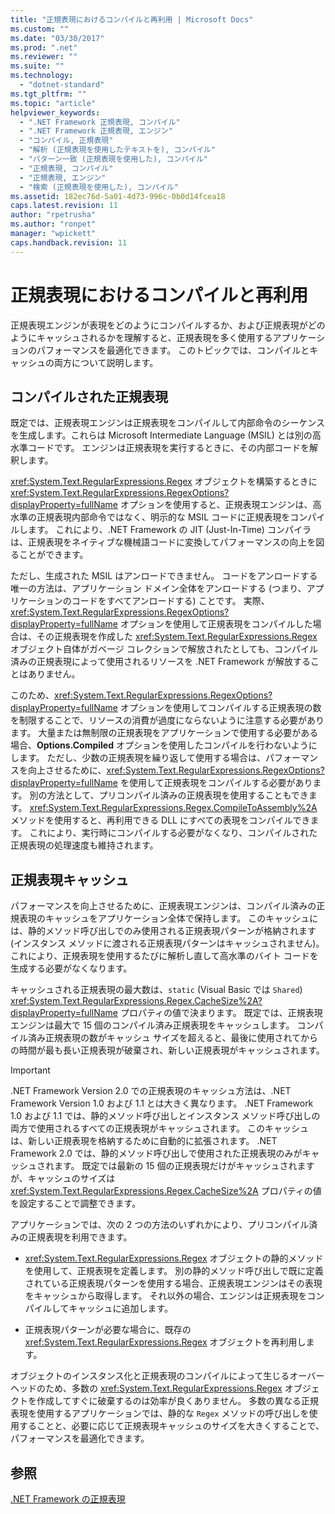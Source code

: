 ```yaml
---
title: "正規表現におけるコンパイルと再利用 | Microsoft Docs"
ms.custom: ""
ms.date: "03/30/2017"
ms.prod: ".net"
ms.reviewer: ""
ms.suite: ""
ms.technology: 
  - "dotnet-standard"
ms.tgt_pltfrm: ""
ms.topic: "article"
helpviewer_keywords: 
  - ".NET Framework 正規表現, コンパイル"
  - ".NET Framework 正規表現, エンジン"
  - "コンパイル, 正規表現"
  - "解析 (正規表現を使用したテキストを), コンパイル"
  - "パターン一致 (正規表現を使用した), コンパイル"
  - "正規表現, コンパイル"
  - "正規表現, エンジン"
  - "検索 (正規表現を使用した), コンパイル"
ms.assetid: 182ec76d-5a01-4d73-996c-0b0d14fcea18
caps.latest.revision: 11
author: "rpetrusha"
ms.author: "ronpet"
manager: "wpickett"
caps.handback.revision: 11
---
```

# 正規表現におけるコンパイルと再利用
正規表現エンジンが表現をどのようにコンパイルするか、および正規表現がどのようにキャッシュされるかを理解すると、正規表現を多く使用するアプリケーションのパフォーマンスを最適化できます。  このトピックでは、コンパイルとキャッシュの両方について説明します。  
  
## コンパイルされた正規表現  
 既定では、正規表現エンジンは正規表現をコンパイルして内部命令のシーケンスを生成します。これらは Microsoft Intermediate Language \(MSIL\) とは別の高水準コードです。  エンジンは正規表現を実行するときに、その内部コードを解釈します。  
  
 <xref:System.Text.RegularExpressions.Regex> オブジェクトを構築するときに <xref:System.Text.RegularExpressions.RegexOptions?displayProperty=fullName> オプションを使用すると、正規表現エンジンは、高水準の正規表現内部命令ではなく、明示的な MSIL コードに正規表現をコンパイルします。  これにより、.NET Framework の JIT \(Just\-In\-Time\) コンパイラは、正規表現をネイティブな機械語コードに変換してパフォーマンスの向上を図ることができます。  
  
 ただし、生成された MSIL はアンロードできません。  コードをアンロードする唯一の方法は、アプリケーション ドメイン全体をアンロードする \(つまり、アプリケーションのコードをすべてアンロードする\) ことです。  実際、<xref:System.Text.RegularExpressions.RegexOptions?displayProperty=fullName> オプションを使用して正規表現をコンパイルした場合は、その正規表現を作成した <xref:System.Text.RegularExpressions.Regex> オブジェクト自体がガベージ コレクションで解放されたとしても、コンパイル済みの正規表現によって使用されるリソースを .NET Framework が解放することはありません。  
  
 このため、<xref:System.Text.RegularExpressions.RegexOptions?displayProperty=fullName> オプションを使用してコンパイルする正規表現の数を制限することで、リソースの消費が過度にならないように注意する必要があります。  大量または無制限の正規表現をアプリケーションで使用する必要がある場合、**Options.Compiled** オプションを使用したコンパイルを行わないようにします。  ただし、少数の正規表現を繰り返して使用する場合は、パフォーマンスを向上させるために、<xref:System.Text.RegularExpressions.RegexOptions?displayProperty=fullName> を使用して正規表現をコンパイルする必要があります。  別の方法として、プリコンパイル済みの正規表現を使用することもできます。  <xref:System.Text.RegularExpressions.Regex.CompileToAssembly%2A> メソッドを使用すると、再利用できる DLL にすべての表現をコンパイルできます。  これにより、実行時にコンパイルする必要がなくなり、コンパイルされた正規表現の処理速度も維持されます。  
  
## 正規表現キャッシュ  
 パフォーマンスを向上させるために、正規表現エンジンは、コンパイル済みの正規表現のキャッシュをアプリケーション全体で保持します。  このキャッシュには、静的メソッド呼び出しでのみ使用される正規表現パターンが格納されます \(インスタンス メソッドに渡される正規表現パターンはキャッシュされません\)。これにより、正規表現を使用するたびに解析し直して高水準のバイト コードを生成する必要がなくなります。  
  
 キャッシュされる正規表現の最大数は、`static` \(Visual Basic では `Shared`\) <xref:System.Text.RegularExpressions.Regex.CacheSize%2A?displayProperty=fullName> プロパティの値で決まります。  既定では、正規表現エンジンは最大で 15 個のコンパイル済み正規表現をキャッシュします。  コンパイル済み正規表現の数がキャッシュ サイズを超えると、最後に使用されてからの時間が最も長い正規表現が破棄され、新しい正規表現がキャッシュされます。  
  
> [!IMPORTANT]
>  .NET Framework Version 2.0 での正規表現のキャッシュ方法は、.NET Framework Version 1.0 および 1.1 とは大きく異なります。  .NET Framework 1.0 および 1.1 では、静的メソッド呼び出しとインスタンス メソッド呼び出しの両方で使用されるすべての正規表現がキャッシュされます。  このキャッシュは、新しい正規表現を格納するために自動的に拡張されます。  .NET Framework 2.0 では、静的メソッド呼び出しで使用された正規表現のみがキャッシュされます。  既定では最新の 15 個の正規表現だけがキャッシュされますが、キャッシュのサイズは <xref:System.Text.RegularExpressions.Regex.CacheSize%2A> プロパティの値を設定することで調整できます。  
  
 アプリケーションでは、次の 2 つの方法のいずれかにより、プリコンパイル済みの正規表現を利用できます。  
  
-   <xref:System.Text.RegularExpressions.Regex> オブジェクトの静的メソッドを使用して、正規表現を定義します。  別の静的メソッド呼び出しで既に定義されている正規表現パターンを使用する場合、正規表現エンジンはその表現をキャッシュから取得します。  それ以外の場合、エンジンは正規表現をコンパイルしてキャッシュに追加します。  
  
-   正規表現パターンが必要な場合に、既存の <xref:System.Text.RegularExpressions.Regex> オブジェクトを再利用します。  
  
 オブジェクトのインスタンス化と正規表現のコンパイルによって生じるオーバーヘッドのため、多数の <xref:System.Text.RegularExpressions.Regex> オブジェクトを作成してすぐに破棄するのは効率が良くありません。  多数の異なる正規表現を使用するアプリケーションでは、静的な `Regex` メソッドの呼び出しを使用することと、必要に応じて正規表現キャッシュのサイズを大きくすることで、パフォーマンスを最適化できます。  
  
## 参照  
 [.NET Framework の正規表現](../../../docs/standard/base-types/regular-expressions.md)